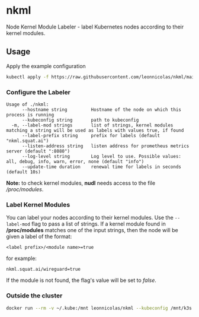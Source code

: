 # nkml

Node Kernel Module Labeler - label Kubernetes nodes according to their kernel modules.

## Usage

Apply the example configuration
```bash
kubectl apply -f https://raw.githubusercontent.com/leonnicolas/nkml/main/example.yaml
```

### Configure the Labeler
```
Usage of ./nkml:
      --hostname string         Hostname of the node on which this process is running
      --kubeconfig string       path to kubeconfig
  -m, --label-mod strings       list of strings, kernel modules matching a string will be used as labels with values true, if found
      --label-prefix string     prefix for labels (default "nkml.squat.ai")
      --listen-address string   listen address for prometheus metrics server (default ":8080")
      --log-level string        Log level to use. Possible values: all, debug, info, warn, error, none (default "info")
      --update-time duration    renewal time for labels in seconds (default 10s)
```

__Note:__ to check kernel modules, __nudl__ needs access to the file _/proc/modules_.

### Label Kernel Modules
You can label your nodes according to their kernel modules. Use the `--label-mod` flag to pass a list of strings. If a kernel module found in __/proc/modules__ matches one of the input strings, then the node will be given a label of the format:
```	
<label prefix>/<module name>=true	
```	
for example:	
```	
nkml.squat.ai/wireguard=true	
```	
If the module is not found, the flag's value will be set to _false_.
 
### Outside the cluster

```bash
docker run --rm -v ~/.kube:/mnt leonnicolas/nkml --kubeconfig /mnt/k3s.yaml --label-mod="wireguard,fantasy" --hostname example_host
```
